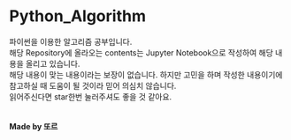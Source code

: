 # Python_Algorithm
파이썬을 이용한 알고리즘 공부입니다. <br>
해당 Repository에 올라오는 contents는 Jupyter Notebook으로 작성하여 해당 내용을 올리고 있습니다.<br>
해당 내용이 맞는 내용이라는 보장이 없습니다. 하지만 고민을 하며 작성한 내용이기에 참고하실 때 도움이 될 것이라 믿어 의심치 않습니다.<br>
읽어주신다면 star한번 눌러주셔도 좋을 것 같아요. <br>
<br><br><b>Made by 또르</b>
